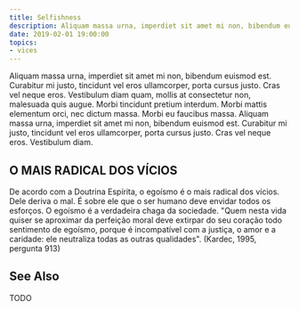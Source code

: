 ```yaml
---
title: Selfishness
description: Aliquam massa urna, imperdiet sit amet mi non, bibendum euismod est.
date: 2019-02-01 19:00:00
topics: 
- vices
---
```


Aliquam massa urna, imperdiet sit amet mi non, bibendum euismod est. Curabitur mi justo, tincidunt vel eros ullamcorper, porta cursus justo. Cras vel neque eros. Vestibulum diam quam, mollis at consectetur non, malesuada quis augue. Morbi tincidunt pretium interdum. Morbi mattis elementum orci, nec dictum massa. Morbi eu faucibus massa. Aliquam massa urna, imperdiet sit amet mi non, bibendum euismod est. Curabitur mi justo, tincidunt vel eros ullamcorper, porta cursus justo. Cras vel neque eros. Vestibulum diam.

## O MAIS RADICAL DOS VÍCIOS 
De acordo com a Doutrina Espírita, o egoísmo é o mais radical dos vícios. Dele
deriva o mal. É sobre ele que o ser humano deve envidar todos os esforços. O
egoísmo é a verdadeira chaga da sociedade. "Quem nesta vida quiser se aproximar
da perfeição moral deve extirpar do seu coração todo sentimento de egoísmo,
porque é incompatível com a justiça, o amor e a caridade: ele neutraliza todas
as outras qualidades". (Kardec, 1995, pergunta 913)

## See Also
TODO
